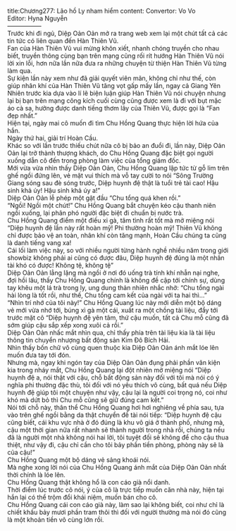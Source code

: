 title:Chương277: Lão hồ Ly nham hiểm
content:
Convertor: Vo Vo<br>Editor: Hyna Nguyễn<br>—————–<br>Trước khi đi ngủ, Diệp Oản Oản mở ra trang web xem lại một chút tất cả các tin tức có liên quan đến Hàn Thiên Vũ.<br>Fan của Hàn Thiên Vũ vui mừng khôn xiết, nhanh chóng truyền cho nhau biết, truyền thông cùng bạn trên mạng cũng rối rít hướng Hàn Thiên Vũ nói lời xin lỗi, hơn nữa lần nữa đưa ra những chuyện từ thiện Hàn Thiên Vũ từng làm qua.<br>Sự kiện lần này xem như đã giải quyết viên mãn, không chỉ như thế, còn giúp nhân khí của Hàn Thiên Vũ tăng vọt gấp mấy lần, ngay cả Giang Yên Nhiên trước kia dựa vào lí lẽ biện luận giúp Hàn Thiên Vũ nói chuyện nhưng lại bị bạn trên mạng công kích cuối cùng cũng được xem là đi với bụt mặc áo cà sa, hưởng được danh tiếng thơm lây của Thiên Vũ, được gọi là “Fan đẹp nhất.”<br>Hiện tại, ngày mai cô muốn đi tìm Chu Hồng Quang thực hiện lời hứa của hắn.<br>Ngày thứ hai, giải trí Hoàn Cầu.<br>Khác so với lần trước thiếu chút nữa cô bị bảo an đuổi đi, lần này, Diệp Oản Oản lại trở thành thượng khách, do Chu Hồng Quang đặc biệt gọi người xuống dẫn cô đến trong phòng làm việc của tổng giám đốc.<br>Mới vừa vừa nhìn thấy Diệp Oản Oản, Chu Hồng Quang lập tức từ gỗ lim trên ghế ngồi đứng lên, vẻ mặt vui thích mà vỗ tay cười to nói “Sông Trường Giang sóng sau đè sóng trước, Diệp huynh đệ thật là tuổi trẻ tài cao! Hậu sinh khả úy! Hậu sinh khả úy a!”<br>Diệp Oản Oản lễ phép một gật đầu “Chu tổng quá khen rồi.”<br>“Ngồi! Ngồi một chút!” Chu Hồng Quang bắt chuyện kéo cậu thanh niên ngồi xuống, lại phân phó người đặc biệt đi chuẩn bị nước trà.<br>Chu Hồng Quang điểm một điếu xi gà, tâm tình rất tốt mà mở miệng nói “Diệp huynh đệ lần này rất hoàn mỹ! Phi thường hoàn mỹ! Thiên Vũ không chỉ được bảo vệ an toàn, nhân khí còn tăng mạnh, Hoàn Cầu chúng ta cũng là danh tiếng vang xa!<br>Cái lối làm việc này, so với nhiều người từng hành nghề nhiều năm trong giới showbiz không phải ai cũng có được đâu, Diệp huynh đệ đúng là một nhân tài khó có được! Không tệ, không tệ”<br>Diệp Oản Oản lẳng lặng mà ngồi ở nơi đó uống trà tính khí nhẫn nại nghe, đợi hồi lâu, thấy Chu Hồng Quang chính là không đề cập tới chính sự, dùng tay khêu một lá trà trong ly, ung dung thản nhiên nhắc nhở: “Chu tổng ngài hài lòng là tốt rồi, như thế, Chu tổng cam kết của ngài với ta hai thì…”<br>“Nhìn trí nhớ của tôi này!” Chu Hồng Quang lúc này mới diễn một bộ dáng vẻ mới vừa nhớ tới, búng xì gà một cái, xuất ra một chồng tài liệu, đẩy tới trước mặt cô “Diệp huynh đệ yên tâm, thứ cậu muốn, tất cả Chu mỗ cũng đã sớm giúp cậu sắp xếp xong xuôi cả rồi.”<br>Diệp Oản Oản nhấc mắt nhìn qua, chỉ thấy phía trên tài liệu kia là tài liệu thông tin chuyển nhượng bất động sản Kim Đô Bích Hải.<br>Nhìn thấy bốn chữ vô cùng quen thuộc kia Diệp Oản Oản ánh mắt lóe lên muốn đưa tay tới đón.<br>Nhưng mà, ngay khi ngón tay của Diệp Oản Oản đụng phải phần văn kiện kia trong nháy mắt, Chu Hồng Quang lại đột nhiên mở miệng nói “Diệp huynh đệ a, nói thật với cậu, chỗ bất động sản này đối với tôi mà nói có ý nghĩa phi thường đặc thù, tôi đối với nó yêu thích vô cùng, bất quá nếu Diệp huynh đệ giúp tôi một chuyện như vậy, cậu lại là người coi trọng nó, coi như khó mà dứt bỏ thì Chu mỗ cũng sẽ giữ đúng cam kết.”<br>Nói tới chỗ này, thân thể Chu Hồng Quang hơi hơi nghiêng về phía sau, tựa vào trên ghế ngồi bằng da thật chuyển đề tài nói tiếp: “Diệp huynh đệ cậu cũng biết, cái khu vực nhà ở đó đúng là khu vô giá ở thành phố, nhưng mà, cậu một thời gian nữa rất nhanh sẽ thành người trong nhà rồi, chúng ta nếu đã là người một nhà không nói hai lời, tôi tuyệt đối sẽ không để cho cậu thua thiệt, như vậy đi, cậu chỉ cần cho tôi bảy phần tiền phòng, phòng này sẽ là của cậu!”<br>Chu Hồng Quang một bộ dáng vẻ sảng khoái nói.<br>Mà nghe xong lời nói của Chu Hồng Quang ánh mắt của Diệp Oản Oản nhất thời chính là lóe lên.<br>Chu Hồng Quang thật không hổ là con cáo già nổi danh.<br>Thời điểm lúc trước cô nói, ý của cô là trực tiếp muốn căn nhà này, hiện tại hắn lại có thể trộm đổi khái niệm, muốn bán cho cô.<br>Chu Hồng Quang cái con cáo già này, làm sao lại không biết, coi như chỉ là chiết khấu bảy mươi phần tram thôi thì đối với người thường mà nói đó cũng là một khoản tiền vô cùng lớn rồi.